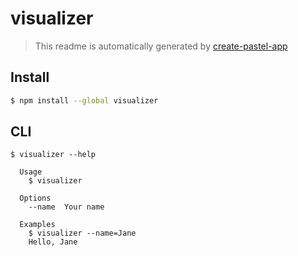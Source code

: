 # visualizer

> This readme is automatically generated by [create-pastel-app](https://github.com/vadimdemedes/create-pastel-app)

## Install

```bash
$ npm install --global visualizer
```

## CLI

```
$ visualizer --help

  Usage
    $ visualizer

  Options
    --name  Your name

  Examples
    $ visualizer --name=Jane
    Hello, Jane
```
